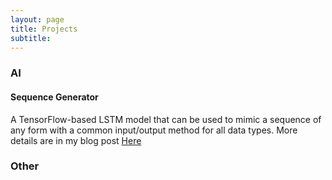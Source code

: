 ```yaml
---
layout: page
title: Projects
subtitle:
---
```

### AI
#### Sequence Generator
A TensorFlow-based LSTM model that can be used to mimic a sequence of any form with a common input/output method for all data types. More details are in my blog post <a href="https://cqdinh.github.io/projects/sequence_generator">Here</a>
### Other
